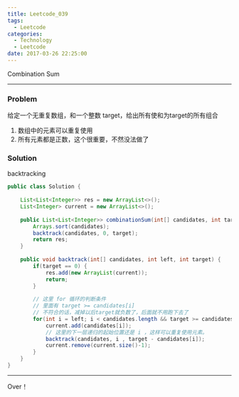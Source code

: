 ```yaml
---
title: Leetcode_039
tags:
  - Leetcode
categories:
  - Technology
  - Leetcode
date: 2017-03-26 22:25:00
---
```

Combination Sum
<!-- more -->

***

### Problem
给定一个无重复数组，和一个整数 target，给出所有使和为target的所有组合

1. 数组中的元素可以重复使用
2. 所有元素都是正数，这个很重要，不然没法做了

### Solution

backtracking

``` java
public class Solution {
    
    List<List<Integer>> res = new ArrayList<>();
    List<Integer> current = new ArrayList<>();
    
    public List<List<Integer>> combinationSum(int[] candidates, int target) {
        Arrays.sort(candidates);
        backtrack(candidates, 0, target);
        return res;
    }
    
    public void backtrack(int[] candidates, int left, int target) {
        if(target == 0) {
            res.add(new ArrayList(current));
            return;
        }
        
        // 这里 for 循环的判断条件
        // 里面有 target >= candidates[i] 
        // 不符合的话，减掉以后target就负数了，后面就不用跑下去了
        for(int i = left; i < candidates.length && target >= candidates[i]; i++) {
            current.add(candidates[i]);
            // 这里的下一层递归的起始位置还是 i ，这样可以重复使用元素。
            backtrack(candidates, i , target - candidates[i]);
            current.remove(current.size()-1);
        }
    }
}
```


*** 

Over！










































